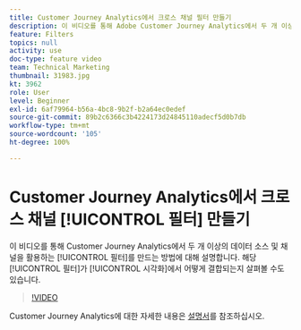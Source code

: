 ```yaml
---
title: Customer Journey Analytics에서 크로스 채널 필터 만들기
description: 이 비디오를 통해 Adobe Customer Journey Analytics에서 두 개 이상의 데이터 소스 및 채널을 활용하는 필터를 만드는 방법에 대해 설명합니다. 해당 필터가 시각화에서 어떻게 결합되는지 살펴볼 수도 있습니다.
feature: Filters
topics: null
activity: use
doc-type: feature video
team: Technical Marketing
thumbnail: 31983.jpg
kt: 3962
role: User
level: Beginner
exl-id: 6af79964-b56a-4bc8-9b2f-b2a64ec0edef
source-git-commit: 89b2c6366c3b4224173d24845110adecf5d0b7db
workflow-type: tm+mt
source-wordcount: '105'
ht-degree: 100%

---
```


# Customer Journey Analytics에서 크로스 채널 [!UICONTROL 필터] 만들기

이 비디오를 통해 Customer Journey Analytics에서 두 개 이상의 데이터 소스 및 채널을 활용하는 [!UICONTROL 필터]를 만드는 방법에 대해 설명합니다. 해당 [!UICONTROL 필터]가 [!UICONTROL 시각화]에서 어떻게 결합되는지 살펴볼 수도 있습니다.

>[!VIDEO](https://video.tv.adobe.com/v/31983/?quality=12&learn=on)

Customer Journey Analytics에 대한 자세한 내용은 [설명서](https://experienceleague.adobe.com/docs/analytics-platform/using/cja-landing.html)를 참조하십시오.
